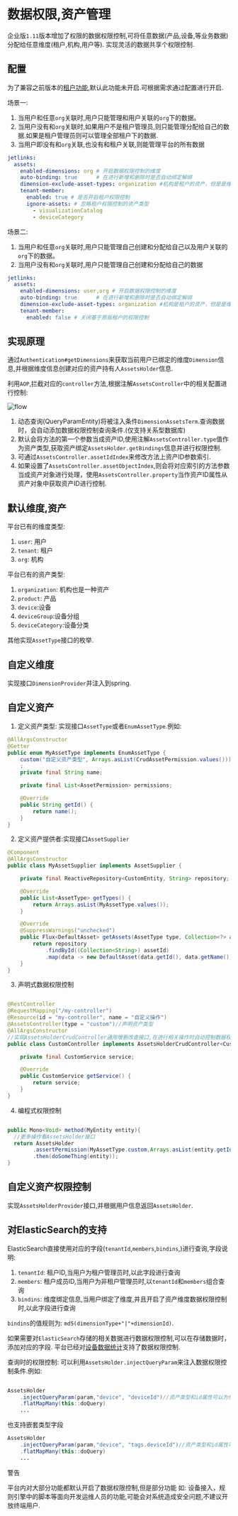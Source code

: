 # 数据权限,资产管理

企业版`1.11`版本增加了权限的数据权限控制,可将任意数据(产品,设备,等业务数据)分配给任意维度(租户,机构,用户等).
实现灵活的数据共享个权限控制.

## 配置
为了兼容之前版本的[租户功能](./multi-tenant.md),默认此功能未开启.可根据需求通过配置进行开启.

场景一:
1. 当用户和任意`org`关联时,用户只能管理和用户关联的`org`下的数据。
2. 当用户没有和`org`关联时,如果用户不是租户管理员,则只能管理分配给自己的数据.如果是租户管理员则可以管理全部租户下的数据.
3. 当用户即没有和`org`关联,也没有和租户关联,则能管理平台的所有数据
```yml
jetlinks:
  assets:
    enabled-dimensions: org # 开启数据权限控制的维度
    auto-binding: true      # 在进行新增和删除时是否自动绑定解绑
    dimension-exclude-asset-types: organization #机构是租户的资产，但是是维度,所以不进行维度绑定
    tenant-member:
      enabled: true # 是否开启租户权限控制
      ignore-assets: # 忽略租户权限控制的资产类型
        - visualizationCatalog
        - deviceCategory
```

场景二:
1. 当用户和任意`org`关联时,用户只能管理自己创建和分配给自己以及用户关联的`org`下的数据。
2. 当用户没有和`org`关联时,用户只能管理自己创建和分配给自己的数据
```yml
jetlinks:
  assets:
    enabled-dimensions: user,org # 开启数据权限控制的维度
    auto-binding: true      # 在进行新增和删除时是否自动绑定解绑
    dimension-exclude-asset-types: organization #机构是租户的资产，但是是维度,所以不进行维度绑定
    tenant-member:
      enabled: false # 关闭基于原版租户的权限控制
```

## 实现原理

通过`Authentication#getDimensions`来获取当前用户已绑定的维度`Dimension`信息,并根据维度信息创建对应的资产持有人`AssetsHolder`信息.

利用`AOP`,拦截对应的`controller`方法,根据注解`AssetsController`中的相关配置进行控制:

![flow](./assets.svg)

1. 动态查询(QueryParamEntity)将被注入条件`DimensionAssetsTerm`.查询数据时，会自动添加数据权限控制查询条件.(仅支持关系型数据库)
2. 默认会将方法的第一个参数当成资产ID,使用注解`AssetsController.type`值作为资产类型,获取资产绑定`AssetsHolder.getBindings`信息并进行权限控制.
3. 可通过`AssetsController.assetIdIndex`来修改方法上资产ID参数索引.
4. 如果设置了`AssetsController.assetObjectIndex`,则会将对应索引的方法参数当成资产对象进行处理，使用`AssetsController.property`当作资产ID属性从资产对象中获取资产ID进行控制.


## 默认维度,资产

平台已有的维度类型:

1. `user`: 用户
2. `tenant`: 租户
3. `org`: 机构

平台已有的资产类型:

1. `organization`: 机构也是一种资产
2. `product`: 产品
3. `device`:设备
4. `deviceGroup`:设备分组
5. `deviceCategory`:设备分类

其他实现`AssetType`接口的枚举.

## 自定义维度

实现接口`DimensionProvider`并注入到spring.

## 自定义资产

1. 定义资产类型: 实现接口`AssetType`或者`EnumAssetType`.例如:
```java
@AllArgsConstructor
@Getter
public enum MyAssetType implements EnumAssetType {
    custom("自定义资产类型", Arrays.asList(CrudAssetPermission.values()))
    ;
    private final String name;

    private final List<AssetPermission> permissions;

    @Override
    public String getId() {
        return name();
    }
}

```

2. 定义资产提供者:实现接口`AssetSupplier`
```java
@Component
@AllArgsConstructor
public class MyAssetSupplier implements AssetSupplier {

    private final ReactiveRepository<CustomEntity, String> repository;

    @Override
    public List<AssetType> getTypes() {
        return Arrays.asList(MyAssetType.values());
    }

    @Override
    @SuppressWarnings("unchecked")
    public Flux<DefaultAsset> getAssets(AssetType type, Collection<?> assetId) {
        return repository
            .findById((Collection<String>) assetId)
            .map(data -> new DefaultAsset(data.getId(), data.getName(), MyAssetType.custom));
    }
}

```

3. 声明式数据权限控制

```java

@RestController
@RequestMapping("/my-controller")
@Resource(id = "my-controller", name = "自定义操作")
@AssetsController(type = "custom")//声明资产类型
@AllArgsConstructor
//实现AssetsHolderCrudController通用增删改查接口,在进行相关操作时自动控制数据权限
public class CustomController implements AssetsHolderCrudController<CustomEntity, String> {

    private final CustomService service;

    @Override
    public CustomService getService() {
        return service;
    }
}

```

4. 编程式权限控制

```java

public Mono<Void> method(MyEntity entity){
  //更多操作看AssetsHolder接口
  return AssetsHolder
        .assertPermission(MyAssetType.custom,Arrays.asList(entity.getId()))
        .then(doSomeThing(entity));
}
```

## 自定义资产权限控制

实现`AssetsHolderProvider`接口,并根据用户信息返回`AssetsHolder`.

## 对ElasticSearch的支持

ElasticSearch直接使用对应的字段(`tenantId`,`members`,`bindins`,)进行查询,字段说明:

1. `tenantId`: 租户ID,当用户为租户管理员时,以此字段进行查询
2. `members`: 租户成员ID,当用户为非租户管理员时,以`tenantId`和`members`组合查询
3. `bindins`: 维度绑定信息,当用户绑定了维度,并且开启了资产维度数据权限控制时,以此字段进行查询

`bindins`的值规则为: `md5(dimensionType+"|"+dimensionId)`.

如果需要对`ElasticSearch`存储的相关数据进行数据权限控制,可以在存储数据时，添加对应的字段. 
平台已经对[设备数据统计](./micrometer.md#设备统计)支持了数据权限控制.

查询时的权限控制:
可以利用`AssetsHolder.injectQueryParam`来注入数据权限控制条件.例如:

```java

AssetsHolder
    .injectQueryParam(param,"device", "deviceId")//资产类型和id属性可以为任意值,因为最终会被替换为实际的字段
    .flatMapMany(this::doQuery)
    ...

```
也支持嵌套类型字段

```java
AssetsHolder
    .injectQueryParam(param,"device", "tags.deviceId")//资产类型和id属性可以为任意值,因为最终会被替换为实际的字段
    .flatMapMany(this::doQuery)
    ...
```

<div class='explanation warning'>
  <p class='explanation-title-warp'>
    <span class='iconfont icon-jinggao explanation-icon'></span>
    <span class='explanation-title font-weight'>警告</span>
  </p>

平台内对大部分功能都默认开启了数据权限控制,但是部分功能
如: 设备接入，规则引擎中的脚本等面向开发运维人员的功能,可能会对系统造成安全问题,不建议开放终端用户.

</div>

